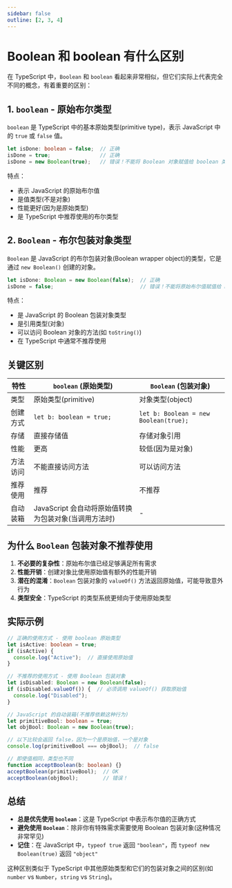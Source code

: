 ```yaml
---
sidebar: false
outline: [2, 3, 4]
---
```


# Boolean 和 boolean 有什么区别

在 TypeScript 中，`Boolean` 和 `boolean` 看起来非常相似，但它们实际上代表完全不同的概念，有着重要的区别：

## 1. `boolean` - 原始布尔类型

`boolean` 是 TypeScript 中的基本原始类型(primitive type)，表示 JavaScript 中的 `true` 或 `false` 值。

```typescript
let isDone: boolean = false;  // 正确
isDone = true;                // 正确
isDone = new Boolean(true);   // 错误！不能将 Boolean 对象赋值给 boolean 类型
```

特点：
- 表示 JavaScript 的原始布尔值
- 是值类型(不是对象)
- 性能更好(因为是原始类型)
- 是 TypeScript 中推荐使用的布尔类型

## 2. `Boolean` - 布尔包装对象类型

`Boolean` 是 JavaScript 的布尔包装对象(Boolean wrapper object)的类型，它是通过 `new Boolean()` 创建的对象。

```typescript
let isDone: Boolean = new Boolean(false);  // 正确
isDone = false;                            // 错误！不能将原始布尔值赋值给 Boolean 类型
```

特点：
- 是 JavaScript 的 Boolean 包装对象类型
- 是引用类型(对象)
- 可以访问 Boolean 对象的方法(如 `toString()`)
- 在 TypeScript 中通常不推荐使用

## 关键区别

| 特性        | `boolean` (原始类型) | `Boolean` (包装对象) |
|------------|---------------------|---------------------|
| 类型        | 原始类型(primitive) | 对象类型(object)    |
| 创建方式    | `let b: boolean = true;` | `let b: Boolean = new Boolean(true);` |
| 存储        | 直接存储值           | 存储对象引用         |
| 性能        | 更高                 | 较低(因为是对象)     |
| 方法访问    | 不能直接访问方法     | 可以访问方法         |
| 推荐使用    | 推荐                 | 不推荐               |
| 自动装箱    | JavaScript 会自动将原始值转换为包装对象(当调用方法时) | - |

## 为什么 `Boolean` 包装对象不推荐使用

1. **不必要的复杂性**：原始布尔值已经足够满足所有需求
2. **性能开销**：创建对象比使用原始值有额外的性能开销
3. **潜在的混淆**：`Boolean` 包装对象的 `valueOf()` 方法返回原始值，可能导致意外行为
4. **类型安全**：TypeScript 的类型系统更倾向于使用原始类型

## 实际示例

```typescript
// 正确的使用方式 - 使用 boolean 原始类型
let isActive: boolean = true;
if (isActive) {
  console.log("Active");  // 直接使用原始值
}

// 不推荐的使用方式 - 使用 Boolean 包装对象
let isDisabled: Boolean = new Boolean(false);
if (isDisabled.valueOf()) {  // 必须调用 valueOf() 获取原始值
  console.log("Disabled");
}

// JavaScript 的自动装箱(不推荐依赖这种行为)
let primitiveBool: boolean = true;
let objBool: Boolean = new Boolean(true);

// 以下比较会返回 false，因为一个是原始值，一个是对象
console.log(primitiveBool === objBool);  // false

// 即使值相同，类型也不同
function acceptBoolean(b: boolean) {}
acceptBoolean(primitiveBool);  // OK
acceptBoolean(objBool);        // 错误！
```

## 总结

- **总是优先使用 `boolean`**：这是 TypeScript 中表示布尔值的正确方式
- **避免使用 `Boolean`**：除非你有特殊需求需要使用 Boolean 包装对象(这种情况非常罕见)
- **记住**：在 JavaScript 中，`typeof true` 返回 `"boolean"`，而 `typeof new Boolean(true)` 返回 `"object"`

这种区别类似于 TypeScript 中其他原始类型和它们的包装对象之间的区别(如 `number` vs `Number`，`string` vs `String`)。
